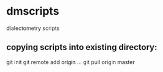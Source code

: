 # dmscripts
dialectometry scripts

## copying scripts into existing directory:
  git init
  git remote add origin ...
  git pull origin master
  
